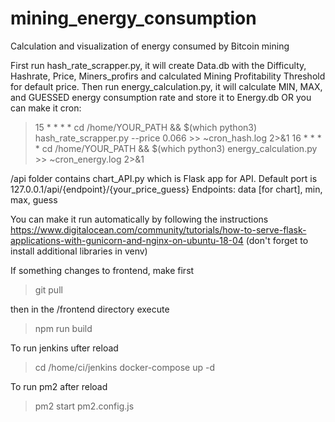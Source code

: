# mining_energy_consumption
Calculation and visualization of energy consumed by Bitcoin mining

First run hash_rate_scrapper.py, it will create Data.db with the Difficulty, Hashrate, Price, Miners_profirs and calculated Mining Profitability Threshold for default price. Then run energy_calculation.py, it will calculate MIN, MAX, and GUESSED energy consumption rate and store it to Energy.db
OR you can make it cron:

> 15 * * * * cd /home/YOUR_PATH && $(which python3) hash_rate_scrapper.py --price 0.066 >> ~cron_hash.log 2>&1
> 16 * * * * cd /home/YOUR_PATH && $(which python3) energy_calculation.py >> ~cron_energy.log 2>&1

/api folder contains chart_API.py which is Flask app for API. 
Default port is 127.0.0.1/api/{endpoint}/{your_price_guess}
Endpoints: data [for chart], min, max, guess

You can make it run automatically by following the instructions https://www.digitalocean.com/community/tutorials/how-to-serve-flask-applications-with-gunicorn-and-nginx-on-ubuntu-18-04 (don't forget to install additional libraries in venv)

If something changes to frontend, make first
> git pull

then in the /frontend directory execute 
> npm run build

To run jenkins ufter reload
> cd /home/ci/jenkins
> docker-compose up -d

To run pm2 after reload
> pm2 start pm2.config.js
